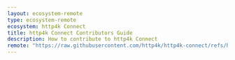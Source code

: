 ```yaml
---
layout: ecosystem-remote
type: ecosystem-remote
ecosystem: http4k Connect
title: http4k Connect Contributors Guide
description: How to contribute to http4k Connect
remote: "https://raw.githubusercontent.com/http4k/http4k-connect/refs/heads/master/CONTRIBUTING.md"
---
```

